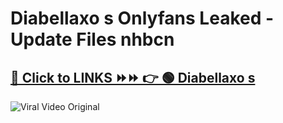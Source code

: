 
 # Diabellaxo s Onlyfans Leaked - Update Files nhbcn

## <h2><a href="https://clipsfans.com/Diabellaxo_s&ref=git">🔗 Click to LINKS ⏩⏩ 👉 🟢 Diabellaxo s </a></h2>

<a href="https://clipsfans.com/Diabellaxo_s&ref=git" rel="nofollow" data-target="animated-image.originalLink"><img src="https://i.ibb.co.com/xMMVF88/686577567.gif" alt="Viral Video Original" style="max-width: 100%; display: inline-block;" data-target="animated-image.originalImage"></a>

